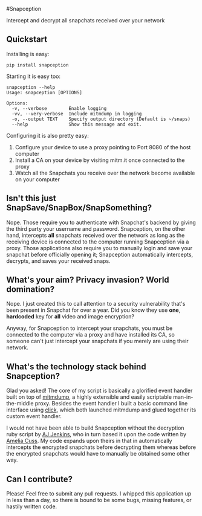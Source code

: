 #Snapception

Intercept and decrypt all snapchats received over your network

## Quickstart
Installing is easy: 
```
pip install snapception 
```

Starting it is easy too: 
```
snapception --help
Usage: snapception [OPTIONS]

Options:
  -v, --verbose        Enable logging
  -vv, --very-verbose  Include mitmdump in logging
  -o, --output TEXT    Specify output directory (Default is ~/snaps)
  --help               Show this message and exit.
```

Configuring it is also pretty easy:
1. Configure your device to use a proxy pointing to Port 8080 of the host computer
2. Install a CA on your device by visiting mitm.it once connected to the proxy
3. Watch all the Snapchats you receive over the network become available on your computer

## Isn't this just SnapSave/SnapBox/SnapSomething?
Nope. Those require you to authenticate with Snapchat's backend by giving the third party your username and password. Snapception, on the other hand, intercepts **all** snapchats received over the network as long as the receiving device is connected to the computer running Snapception via a proxy. Those applications also require you to manually login and save your snapchat before officially opening it; Snapception automatically intercepts, decrypts, and saves your received snaps.

## What's your aim? Privacy invasion? World domination? 
Nope. I just created this to call attention to a security vulnerability that's been present in Snapchat for over a year. Did you know they use **one**, **hardcoded** key for **all** video and image encryption? 

Anyway, for Snapception to intercept your snapchats, you must be connected to the computer via a proxy and have installed its CA, so someone can't just intercept your snapchats if you merely are using their network.

## What's the technology stack behind Snapception?
Glad you asked! The core of my script is basically a glorified event handler built on top of [mitmdump](https://github.com/mitmproxy/mitmproxy), a highly extensible and easily scriptable man-in-the-middle proxy. Besides the event handler I built a basic command line interface using [click](https://github.com/mitsuhiko/click), which both launched mitmdump and glued together its custom event handler.

I would not have been able to build Snapception without the decryption ruby script by [AJ Jenkins](https://github.com/ajenkins/comp116-ajenkins/tree/master/final_project), who in turn based it upon the code written by [Amelia Cuss](https://kivikakk.ee/2013/05/10/snapchat.html). My code expands upon theirs in that in automatically intercepts the encrypted snapchats before decrypting them whereas before the encrypted snapchats would have to manually be obtained some other way.

## Can I contribute?
Please! Feel free to submit any pull requests. I whipped this application up in less than a day, so there is bound to be some bugs, missing features, or hastily written code.
